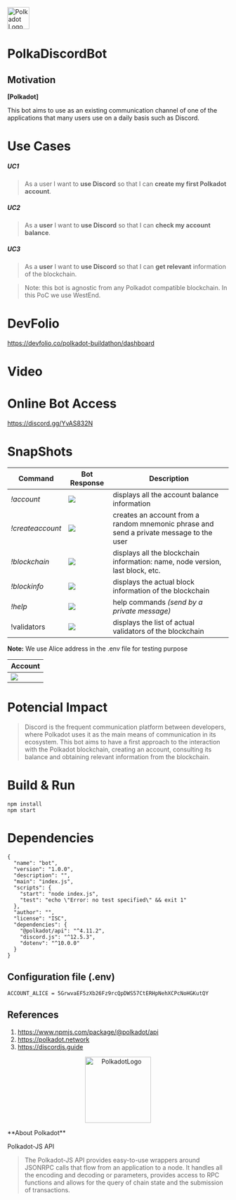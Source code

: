 
<p align="left">
<a href="https://polkadot.network/" target="_blank">
<img src="https://i.imgur.com/WYB7YHR.png" width="50" alt="Polkadot Logo">
</a>
</p>

# PolkaDiscordBot

## **Motivation**

**[Polkadot]**

This bot aims to use as an existing communication channel of one of the applications that many users use on a daily basis such as Discord. 


# Use Cases 

##### UC1
> As a user I want to **use Discord** so that I can  **create my first Polkadot account**.

##### UC2
> As a **user** I want to **use Discord** so that I can **check my account balance**.
##### UC3
> As a **user** I want to **use Discord** so that I can **get relevant** information of the blockchain.


>Note: this bot is agnostic from any Polkadot compatible blockchain. In this PoC we use WestEnd.


# DevFolio
https://devfolio.co/polkadot-buildathon/dashboard


# Video 


# Online Bot Access

https://discord.gg/YvAS832N

# SnapShots





| Command    | Bot Response | Description |
| -------- | -------- | -------- | 
|  *!account*  |   ![](https://i.imgur.com/qQOQ5Nm.png)  | displays all the account balance information | 
|  *!createaccount* | ![](https://i.imgur.com/zjG3322.png)   | creates an account from a random mnemonic phrase and send a private message to the user 
| *!blockchain* |  ![](https://i.imgur.com/yuXvlvn.png)    | displays all the blockchain information: name, node version, last block, etc.| 
| *!blockinfo*     | ![](https://i.imgur.com/T1ifdhi.png)| displays the actual block information of the blockchain  | 
|  *!help* | ![](https://i.imgur.com/ZdGdNnh.png)   | help commands *(send by a private message)* 
|  !validators |![](https://i.imgur.com/PbsmVYg.png)      | displays the list of actual validators of the blockchain| 



**Note:** We use Alice address in the .env file for testing purpose





| Account| 
| -------- | 
| ![](https://i.imgur.com/zeJDgyv.png)

# Potencial Impact 


>Discord is the frequent communication platform between developers, where Polkadot uses it as the main means of communication in its ecosystem. This bot aims to have a first approach to the interaction with the Polkadot blockchain, creating an account, consulting its balance and obtaining relevant information from the blockchain.



# Build & Run 

```
npm install
npm start

```


# Dependencies


```json=
{
  "name": "bot",
  "version": "1.0.0",
  "description": "",
  "main": "index.js",
  "scripts": {
    "start": "node index.js",
    "test": "echo \"Error: no test specified\" && exit 1"
  },
  "author": "",
  "license": "ISC",
  "dependencies": {
    "@polkadot/api": "^4.11.2",
    "discord.js": "^12.5.3",
    "dotenv": "^10.0.0"
  }
}

```




## Configuration file (.env)

```
ACCOUNT_ALICE = 5GrwvaEF5zXb26Fz9rcQpDWS57CtERHpNehXCPcNoHGKutQY

```


## References

1. https://www.npmjs.com/package/@polkadot/api
2. https://polkadot.network
3. https://discordjs.guide

<p align="center">
<a href="https://polkadot.network/" target="_blank">
<img src="https://i.imgur.com/WYB7YHR.png" width="150" alt="PolkadotLogo">
</a>
</p>
**About Polkadot**

Polkadot-JS API 
> The Polkadot-JS API provides easy-to-use wrappers around JSONRPC calls that flow from an application to a node. It handles all the encoding and decoding or parameters, provides access to RPC functions and allows for the query of chain state and the submission of transactions.


